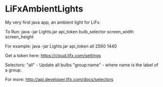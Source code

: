 # LiFxAmbientLights

My very first java app, an ambient light for LiFx.


To Run:
java -jar Lights.jar api_token bulb_selector screen_width screen_height

For example:
java -jar Lights.jar api_token all 2560 1440

Get a token here:
https://cloud.lifx.com/settings

Selectors:
"all" - Update all bulbs
"group:name" - where name is the label of a group.

For more: http://api.developer.lifx.com/docs/selectors